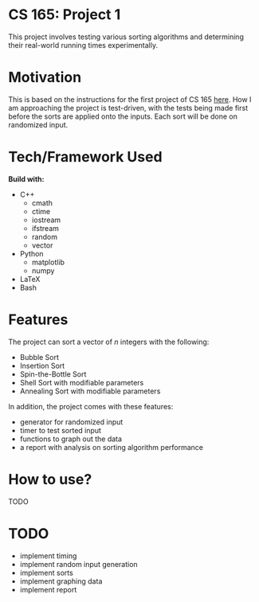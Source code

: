 # CS 165: Project 1
This project involves testing various sorting algorithms and determining their 
real-world running times experimentally.

# Motivation
This is based on the instructions for the first project of CS 165 
[here](https://www.ics.uci.edu/~goodrich/teach/cs165/proj/proj1.html). How I am
approaching the project is test-driven, with the tests being made first before
the sorts are applied onto the inputs. Each sort will be done on randomized
input.

# Tech/Framework Used
**Build with:**
- C++
    - cmath
    - ctime
    - iostream
    - ifstream
    - random
    - vector
- Python
    - matplotlib
    - numpy
- LaTeX
- Bash

# Features
The project can sort a vector of *n* integers with the following:
- Bubble Sort
- Insertion Sort
- Spin-the-Bottle Sort
- Shell Sort with modifiable parameters
- Annealing Sort with modifiable parameters

In addition, the project comes with these features:
- generator for randomized input
- timer to test sorted input
- functions to graph out the data
- a report with analysis on sorting algorithm performance

# How to use?
TODO

# TODO
- implement timing
- implement random input generation
- implement sorts
- implement graphing data
- implement report